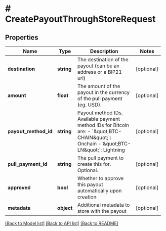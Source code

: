 # # CreatePayoutThroughStoreRequest

## Properties

Name | Type | Description | Notes
------------ | ------------- | ------------- | -------------
**destination** | **string** | The destination of the payout (can be an address or a BIP21 url) | [optional]
**amount** | **float** | The amount of the payout in the currency of the pull payment (eg. USD). | [optional]
**payout_method_id** | **string** | Payout method IDs. Available payment method IDs for Bitcoin are:   - &#x60;\&quot;BTC-CHAIN\&quot;&#x60;: Onchain    -&#x60;\&quot;BTC-LN\&quot;&#x60;: Lightning | [optional]
**pull_payment_id** | **string** | The pull payment to create this for. Optional. | [optional]
**approved** | **bool** | Whether to approve this payout automatically upon creation | [optional]
**metadata** | **object** | Additional metadata to store with the payout | [optional]

[[Back to Model list]](../../README.md#models) [[Back to API list]](../../README.md#endpoints) [[Back to README]](../../README.md)
